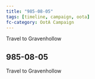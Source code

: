 ```yaml
---
title: "985-08-05"
tags: [timeline, campaign, oota]
fc-category: OotA Campaign
---
```

<span class='ob-timelines'
	data-date='985-08-05-00'
	data-title='Campaign: NAGA Adventures'
	data-class='orange'> Travel to Gravenhollow </span>
## 985-08-05
Travel to Gravenhollow
